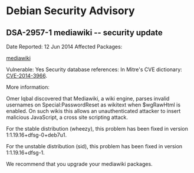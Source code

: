 
Debian Security Advisory
========================


DSA-2957-1 mediawiki -- security update
---------------------------------------



Date Reported:
12 Jun 2014
Affected Packages:

[mediawiki](https://packages.debian.org/src:mediawiki)

Vulnerable:
Yes
Security database references:
In Mitre's CVE dictionary: [CVE-2014-3966](https://security-tracker.debian.org/tracker/CVE-2014-3966).  

More information:

Omer Iqbal discovered that Mediawiki, a wiki engine, parses invalid
usernames on Special:PasswordReset as wikitext when $wgRawHtml is
enabled. On such wikis this allows an unauthenticated attacker to
insert malicious JavaScript, a cross site scripting attack.


For the stable distribution (wheezy), this problem has been fixed in
version 1:1.19.16+dfsg-0+deb7u1.


For the unstable distribution (sid), this problem has been fixed in
version 1:1.19.16+dfsg-1.


We recommend that you upgrade your mediawiki packages.






